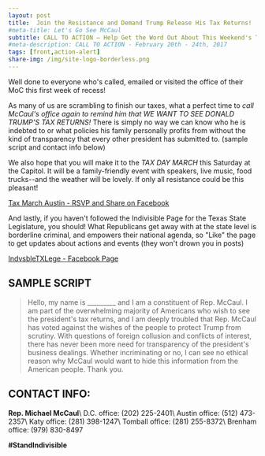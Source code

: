 ```yaml
---
layout: post
title:  Join the Resistance and Demand Trump Release His Tax Returns!
#meta-title: Let's Go See McCaul
subtitle: CALL TO ACTION – Help Get the Word Out About This Weekend's Tax March Austin Event!
#meta-description: CALL TO ACTION - February 20th - 24th, 2017
tags: [front,action-alert]
share-img: /img/site-logo-borderless.png
---
```

Well done to everyone who's called, emailed or visited the office of their MoC this first week of recess!

As many of us are scrambling to finish our taxes, what a perfect time to *call McCaul's office again to remind him that WE WANT TO SEE DONALD TRUMP'S TAX RETURNS!* There is simply no way we can know who he is indebted to or what policies his family personally profits from without the kind of transparency that every other president has submitted to. (sample script and contact info below)

We also hope that you will make it to the *TAX DAY MARCH* this Saturday at the Capitol. It will be a family-friendly event with speakers, live music, food trucks--and the weather will be lovely. If only all resistance could be this pleasant!

[Tax March Austin - RSVP and Share on Facebook](https://www.facebook.com/events/365859470468050/)

And lastly, if you haven't followed the Indivisible Page for the Texas State Legislature, you should! What Republicans get away with at the state level is borderline criminal, and empowers their national agenda, so "Like" the page to get updates about actions and events (they won't drown you in posts)

[IndvsbleTXLege - Facebook Page](https://www.facebook.com/IndvsbleTXLege/)

## SAMPLE SCRIPT
>Hello, my name is &#95;&#95;&#95;&#95;&#95;&#95;&#95;&#95;&#95; and I am a constituent of Rep. McCaul. I am part of the overwhelming majority of Americans who wish to see the president's tax returns, and I am deeply troubled that Rep. McCaul has voted against the wishes of the people to protect Trump from scrutiny. With questions of foreign collusion and conflicts of interest, there has never been more need for transparency of the president's business dealings. Whether incriminating or no, I can see no ethical reason why McCaul would want to hide this information from the American people. Thank you.

## CONTACT INFO:

**Rep. Michael McCaul**\\
D.C. office: (202) 225-2401\\
Austin office: (512) 473-2357\\
Katy office: (281) 398-1247\\
Tomball office: (281) 255-8372\\
Brenham office: (979) 830-8497

**#StandIndivisible**
